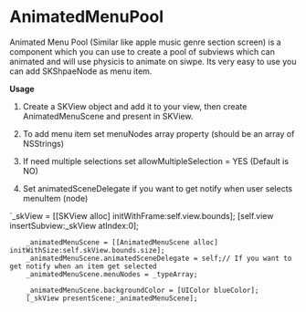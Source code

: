 # AnimatedMenuPool
Animated Menu Pool (Similar like apple music genre section screen)
is a component which you can use to create a pool of subviews which can animated and will use physicis to animate on siwpe.
Its very easy to use you can add SKShpaeNode as menu item.

**Usage**

1. Create a SKView object and add it to your view, then create AnimatedMenuScene and present in SKView.

2. To add menu item set menuNodes array property (should be an array of NSStrings)

3. If need multiple selections set allowMultipleSelection = YES (Default is NO)

4. Set animatedSceneDelegate if you want to get notify when user selects menuItem (node)


`_skView = [[SKView alloc] initWithFrame:self.view.bounds];
        [self.view insertSubview:_skView atIndex:0];
        
        _animatedMenuScene = [[AnimatedMenuScene alloc] initWithSize:self.skView.bounds.size];
        _animatedMenuScene.animatedSceneDelegate = self;// If you want to get notify when an item get selected
        _animatedMenuScene.menuNodes = _typeArray;
        
        _animatedMenuScene.backgroundColor = [UIColor blueColor];
        [_skView presentScene:_animatedMenuScene];
